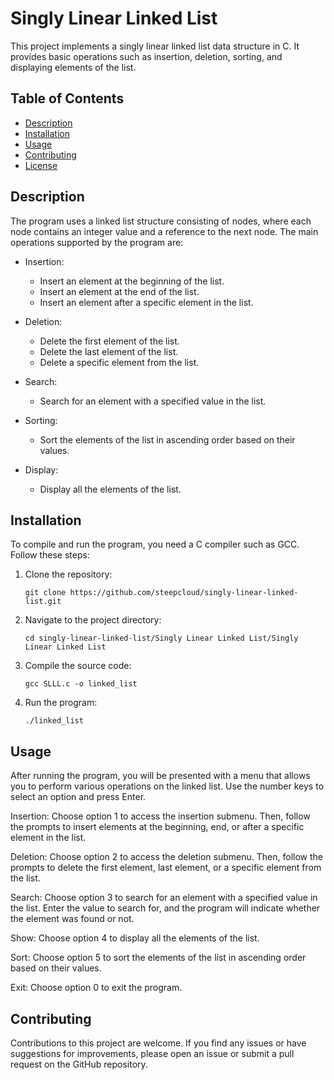 # Singly Linear Linked List

This project implements a singly linear linked list data structure in C. It provides basic operations such as insertion, deletion, sorting, and displaying elements of the list.

## Table of Contents

- [Description](#description)
- [Installation](#installation)
- [Usage](#usage)
- [Contributing](#contributing)
- [License](#license)

## Description

The program uses a linked list structure consisting of nodes, where each node contains an integer value and a reference to the next node. The main operations supported by the program are:

- Insertion:
  - Insert an element at the beginning of the list.
  - Insert an element at the end of the list.
  - Insert an element after a specific element in the list.

- Deletion:
  - Delete the first element of the list.
  - Delete the last element of the list.
  - Delete a specific element from the list.

- Search:
  - Search for an element with a specified value in the list.

- Sorting:
  - Sort the elements of the list in ascending order based on their values.

- Display:
  - Display all the elements of the list.

## Installation

To compile and run the program, you need a C compiler such as GCC. Follow these steps:

1. Clone the repository:
   ```shell
   git clone https://github.com/steepcloud/singly-linear-linked-list.git
   ```
2. Navigate to the project directory:
   ```shell
   cd singly-linear-linked-list/Singly Linear Linked List/Singly Linear Linked List
   ```
3. Compile the source code:
   ```shell
   gcc SLLL.c -o linked_list
   ```
4. Run the program:
   ```shell
   ./linked_list
   ```
   
## Usage
After running the program, you will be presented with a menu that allows you to perform various operations on the linked list. Use the number keys to select an option and press Enter.

Insertion: Choose option 1 to access the insertion submenu. Then, follow the prompts to insert elements at the beginning, end, or after a specific element in the list.

Deletion: Choose option 2 to access the deletion submenu. Then, follow the prompts to delete the first element, last element, or a specific element from the list.

Search: Choose option 3 to search for an element with a specified value in the list. Enter the value to search for, and the program will indicate whether the element was found or not.

Show: Choose option 4 to display all the elements of the list.

Sort: Choose option 5 to sort the elements of the list in ascending order based on their values.

Exit: Choose option 0 to exit the program.

## Contributing
Contributions to this project are welcome. If you find any issues or have suggestions for improvements, please open an issue or submit a pull request on the GitHub repository.
